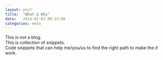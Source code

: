 ```yaml
---
layout: post
title:  "What & Why"
date:   2014-02-03 00:15:00
categories: meta
---
```

This is not a blog.  
This is collection of snippets.  
Code snippets that can help me/you/us to find the right path to make the *it* work.  
